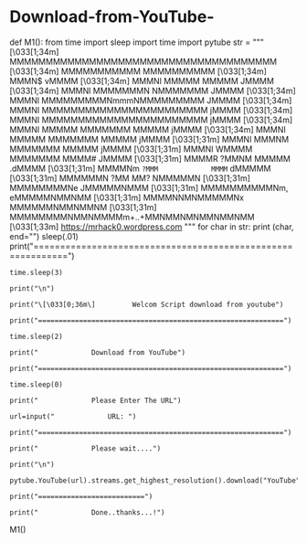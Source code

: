 # Download-from-YouTube-
def M1():
	from time import sleep
	import time
	import pytube
	str = """
\[\033[1;34m\]    MMMMMMMMMMMMMMMMMMMMMMMMMMMMMMMMMMMMM
\[\033[1;34m\]    MMMMMMMMMMM                MMMMMMMMMM
\[\033[1;34m\]    MMMN$                           vMMMM
\[\033[1;34m\]    MMMNl  MMMMM             MMMMM  JMMMM
\[\033[1;34m\]    MMMNl  MMMMMMMN       NMMMMMMM  JMMMM
\[\033[1;34m\]    MMMNl  MMMMMMMMMNmmmNMMMMMMMMM  JMMMM
\[\033[1;34m\]    MMMNI  MMMMMMMMMMMMMMMMMMMMMMM  jMMMM
\[\033[1;34m\]    MMMNI  MMMMMMMMMMMMMMMMMMMMMMM  jMMMM
\[\033[1;34m\]    MMMNI  MMMMM   MMMMMMM   MMMMM  jMMMM
\[\033[1;34m\]    MMMNI  MMMMM   MMMMMMM   MMMMM  jMMMM
\[\033[1;31m\]    MMMNI  MMMNM   MMMMMMM   MMMMM  jMMMM
\[\033[1;31m\]    MMMNI  WMMMM   MMMMMMM   MMMM#  JMMMM
\[\033[1;31m\]    MMMMR  ?MMNM             MMMMM .dMMMM
\[\033[1;31m\]    MMMMNm `?MMM             MMMM` dMMMMM
\[\033[1;31m\]    MMMMMMN  ?MM             MM?  NMMMMMN
\[\033[1;31m\]    MMMMMMMMNe                 JMMMMMNMMM
\[\033[1;31m\]    MMMMMMMMMMNm,            eMMMMMNMMNMM
\[\033[1;31m\]    MMMMNNMNMMMMMNx        MMMMMMNMMNMMNM
\[\033[1;31m\]    MMMMMMMMNMMNMMMMm+..+MMNMMNMNMMNMMNMM
\[\033[1;33m\]        https://mrhack0.wordpress.com
"""
	for char in str:
		print (char, end="")
		sleep(.01)
	print("============================================================")

	time.sleep(3)

	print("\n")

	print("\[\033[0;36m\]         Welcom Script download from youtube")

	print("============================================================")

	time.sleep(2)

	print("             Download from YouTube")
	
	print("============================================================")
	
	time.sleep(0)
	
	print("             Please Enter The URL")
	
	url=input("             URL: ")
	
	print("============================================================")
	
	print("             Please wait....")
	
	print("\n")
	
	pytube.YouTube(url).streams.get_highest_resolution().download("YouTube")
	
	print("==========================")
	
	print("             Done..thanks...!")

M1()
